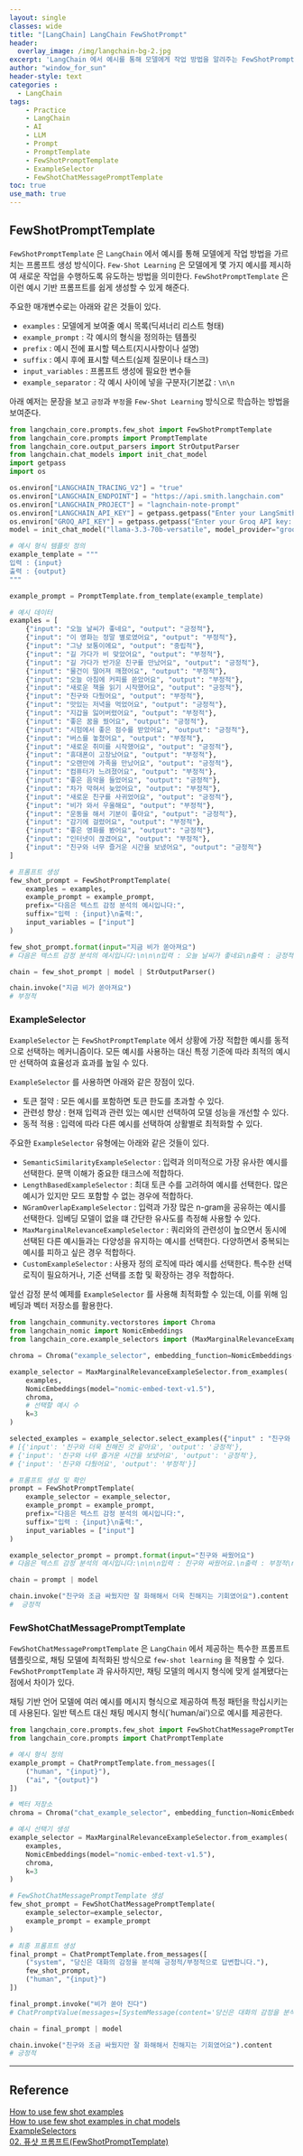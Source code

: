 ```yaml
--- 
layout: single
classes: wide
title: "[LangChain] LangChain FewShotPrompt"
header:
  overlay_image: /img/langchain-bg-2.jpg
excerpt: 'LangChain 에서 예시를 통해 모델에게 작업 방법을 알려주는 FewShotPrompt 에 대해 알아보자'
author: "window_for_sun"
header-style: text
categories :
  - LangChain
tags:
    - Practice
    - LangChain
    - AI
    - LLM
    - Prompt
    - PromptTemplate
    - FewShotPromptTemplate
    - ExampleSelector
    - FewShotChatMessagePromptTemplate
toc: true
use_math: true
---  
```


## FewShotPromptTemplate
`FewShotPromptTemplate` 은 `LangChain` 에서 예시를 통해 모델에게 작업 방법을 가르치는 프롬프트 생성 방식이다. 
`Few-Shot Learning` 은 모델에게 몇 가지 예시를 제시하여 새로운 작업을 수행하도록 유도하는 방법을 의미한다. 
`FewShotPromptTemplate` 은 이런 예시 기반 프롬프트를 쉽게 생성할 수 있게 해준다. 

주요한 매개변수로는 아래와 같은 것들이 있다. 

- `examples` : 모델에게 보여줄 예시 목록(딕셔너리 리스트 형태)
- `example_prompt` : 각 예시의 형식을 정의하는 템플릿
- `prefix` : 예시 전에 표시할 텍스트(지시사항이나 설명)
- `suffix` : 예시 후에 표시할 텍스트(실제 질문이나 태스크)
- `input_variables` : 프롬프트 생성에 필요한 변수들
- `example_separator` : 각 예시 사이에 넣을 구분자(기본값 : `\n\n`

아래 예저는 문장을 보고 `긍정`과 `부정`을 `Few-Shot Learning` 방식으로 학습하는 방법을 보여준다. 

```python
from langchain_core.prompts.few_shot import FewShotPromptTemplate
from langchain_core.prompts import PromptTemplate
from langchain_core.output_parsers import StrOutputParser
from langchain.chat_models import init_chat_model
import getpass
import os

os.environ["LANGCHAIN_TRACING_V2"] = "true"
os.environ["LANGCHAIN_ENDPOINT"] = "https://api.smith.langchain.com"
os.environ["LANGCHAIN_PROJECT"] = "lagnchain-note-prompt"
os.environ["LANGCHAIN_API_KEY"] = getpass.getpass("Enter your LangSmith API key: ")
os.environ["GROQ_API_KEY"] = getpass.getpass("Enter your Groq API key: ")
model = init_chat_model("llama-3.3-70b-versatile", model_provider="groq")

# 예시 형식 템플릿 정의
example_template = """
입력 : {input}
출력 : {output}
"""

example_prompt = PromptTemplate.from_template(example_template)

# 예시 데이터
examples = [
    {"input": "오늘 날씨가 좋네요", "output": "긍정적"},
    {"input": "이 영화는 정말 별로였어요", "output": "부정적"},
    {"input": "그냥 보통이에요", "output": "중립적"},
    {"input": "길 가다가 비 맞았어요", "output": "부정적"},
    {"input": "길 가다가 반가운 친구를 만났어요", "output": "긍정적"},
    {"input": "물건이 떨어져 깨졌어요", "output": "부정적"},
    {"input": "오늘 아침에 커피를 쏟았어요", "output": "부정적"},
    {"input": "새로운 책을 읽기 시작했어요", "output": "긍정적"},
    {"input": "친구와 다퉜어요", "output": "부정적"},
    {"input": "맛있는 저녁을 먹었어요", "output": "긍정적"},
    {"input": "지갑을 잃어버렸어요", "output": "부정적"},
    {"input": "좋은 꿈을 꿨어요", "output": "긍정적"},
    {"input": "시험에서 좋은 점수를 받았어요", "output": "긍정적"},
    {"input": "버스를 놓쳤어요", "output": "부정적"},
    {"input": "새로운 취미를 시작했어요", "output": "긍정적"},
    {"input": "휴대폰이 고장났어요", "output": "부정적"},
    {"input": "오랜만에 가족을 만났어요", "output": "긍정적"},
    {"input": "컴퓨터가 느려졌어요", "output": "부정적"},
    {"input": "좋은 음악을 들었어요", "output": "긍정적"},
    {"input": "차가 막혀서 늦었어요", "output": "부정적"},
    {"input": "새로운 친구를 사귀었어요", "output": "긍정적"},
    {"input": "비가 와서 우울해요", "output": "부정적"},
    {"input": "운동을 해서 기분이 좋아요", "output": "긍정적"},
    {"input": "감기에 걸렸어요", "output": "부정적"},
    {"input": "좋은 영화를 봤어요", "output": "긍정적"},
    {"input": "인터넷이 끊겼어요", "output": "부정적"},
    {"input": "친구와 너무 즐거운 시간을 보냈어요", "output": "긍정적"}
]

# 프롬프트 생성
few_shot_prompt = FewShotPromptTemplate(
    examples = examples,
    example_prompt = example_prompt,
    prefix="다음은 텍스트 감정 분석의 예시입니다:",
    suffix="입력 : {input}\n출력:",
    input_variables = ["input"]
)

few_shot_prompt.format(input="지금 비가 쏟아져요")
# 다음은 텍스트 감정 분석의 예시입니다:\n\n\n입력 : 오늘 날씨가 좋네요\n출력 : 긍정적\n\n\n\n입력 : 이 영화는 정말 별로였어요\n출력 : 부정적\n\n\n\n입력 : 그냥 보통이에요\n출력 : 중립적\n\n\n\n입력 : 길 가다가 비 맞았어요\n출력 : 부정적\n\n\n\n입력 : 길 가다가 반가운 친구를 만났어요\n출력 : 긍정적\n\n\n\n입력 : 물건이 떨어져 깨졌어요\n출력 : 부정적\n\n\n\n입력 : 오늘 아침에 커피를 쏟았어요\n출력 : 부정적\n\n\n\n입력 : 새로운 책을 읽기 시작했어요\n출력 : 긍정적\n\n\n\n입력 : 친구와 다퉜어요\n출력 : 부정적\n\n\n\n입력 : 맛있는 저녁을 먹었어요\n출력 : 긍정적\n\n\n\n입력 : 지갑을 잃어버렸어요\n출력 : 부정적\n\n\n\n입력 : 좋은 꿈을 꿨어요\n출력 : 긍정적\n\n\n\n입력 : 시험에서 좋은 점수를 받았어요\n출력 : 긍정적\n\n\n\n입력 : 버스를 놓쳤어요\n출력 : 부정적\n\n\n\n입력 : 새로운 취미를 시작했어요\n출력 : 긍정적\n\n\n\n입력 : 휴대폰이 고장났어요\n출력 : 부정적\n\n\n\n입력 : 오랜만에 가족을 만났어요\n출력 : 긍정적\n\n\n\n입력 : 컴퓨터가 느려졌어요\n출력 : 부정적\n\n\n\n입력 : 좋은 음악을 들었어요\n출력 : 긍정적\n\n\n\n입력 : 차가 막혀서 늦었어요\n출력 : 부정적\n\n\n\n입력 : 새로운 친구를 사귀었어요\n출력 : 긍정적\n\n\n\n입력 : 비가 와서 우울해요\n출력 : 부정적\n\n\n\n입력 : 운동을 해서 기분이 좋아요\n출력 : 긍정적\n\n\n\n입력 : 감기에 걸렸어요\n출력 : 부정적\n\n\n\n입력 : 좋은 영화를 봤어요\n출력 : 긍정적\n\n\n\n입력 : 인터넷이 끊겼어요\n출력 : 부정적\n\n\n\n입력 : 친구와 너무 즐거운 시간을 보냈어요\n출력 : 긍정적\n\n\n입력 : 지금 비가 쏟아져요\n출력:

chain = few_shot_prompt | model | StrOutputParser()

chain.invoke("지금 비가 쏟아져요")
# 부정적
```  

### ExampleSelector
`ExampleSelector` 는 `FewShotPromptTemplate` 에서 상황에 가장 적합한 예시를 동적으로 선택하는 메커니즘이다. 
모든 예시를 사용하는 대신 특정 기준에 따라 최적의 예시만 선택하여 효율성과 효과를 높일 수 있다. 

`ExampleSelector` 를 사용하면 아래와 같은 장점이 있다. 

- 토큰 절약 : 모든 예시를 포함하면 토큰 한도를 초과할 수 있다. 
- 관련성 향상 : 현재 입력과 관련 있는 예시만 선택하여 모델 성능을 개선할 수 있다. 
- 동적 적용 : 입력에 따라 다른 예시를 선택하여 상활별로 최적화할 수 있다. 

주요한 `ExampleSelector` 유형에는 아래와 같은 것들이 있다. 

- `SemanticSimilarityExampleSelector` : 입력과 의미적으로 가장 유사한 예시를 선택한다. 문맥 이해가 중요한 태크스에 적합하다. 
- `LengthBasedExampleSelector` : 최대 토큰 수를 고려하여 예시를 선택한다. 많은 예시가 있지만 모드 포함할 수 없는 경우에 적합하다. 
- `NGramOverlapExampleSelector` : 입력과 가장 많은 n-gram을 공유하는 예시를 선택한다. 임베딩 모델이 없을 떄 간단한 유사도를 측정해 사용할 수 있다. 
- `MaxMarginalRelevanceExampleSelector` : 쿼리와의 관련성이 높으면서 동시에 선택된 다른 예시들과는 다양성을 유지하는 예시를 선택한다. 다양하면서 중복되는 예시를 피하고 싶은 경우 적합하다. 
- `CustomExampleSelector` : 사용자 정의 로직에 따라 예시를 선택한다. 특수한 선택 로직이 필요하거나, 기준 선택를 조합 및 확장하는 경우 적합하다. 

앞선 감정 분석 예제를 `ExampleSelector` 를 사용해 최적화할 수 있는데, 
이를 위해 임베딩과 벡터 저장소를 활용한다. 


```python
from langchain_community.vectorstores import Chroma
from langchain_nomic import NomicEmbeddings
from langchain_core.example_selectors import (MaxMarginalRelevanceExampleSelector, SemanticSimilarityExampleSelector)

chroma = Chroma("example_selector", embedding_function=NomicEmbeddings(model="nomic-embed-text-v1.5"))

example_selector = MaxMarginalRelevanceExampleSelector.from_examples(
    examples,
    NomicEmbeddings(model="nomic-embed-text-v1.5"),
    chroma,
    # 선택할 예시 수
    k=3
)

selected_examples = example_selector.select_examples({"input" : "친구와 조금 싸웠지만 잘 화해해서 더욱 친해지는 기회였어요"})
# [{'input': '친구와 더욱 친해진 것 같아요', 'output': '긍정적'},
# {'input': '친구와 너무 즐거운 시간을 보냈어요', 'output': '긍정적'},
# {'input': '친구와 다퉜어요', 'output': '부정적'}]

# 프롬프트 생성 및 확인
prompt = FewShotPromptTemplate(
    example_selector = example_selector,
    example_prompt = example_prompt,
    prefix="다음은 텍스트 감정 분석의 예시입니다:",
    suffix="입력 : {input}\n출력:",
    input_variables = ["input"]
)

example_selector_prompt = prompt.format(input="친구와 싸웠어요")
# 다음은 텍스트 감정 분석의 예시입니다:\n\n\n입력 : 친구와 싸웠어요.\n출력 : 부정적\n\n\n\n입력 : 친구와 다퉜어요\n출력 : 부정적\n\n\n\n입력 : 친구와 너무 즐거운 시간을 보냈어요\n출력 : 긍정적\n\n\n입력 : 친구와 싸웠어요\n출력:

chain = prompt | model

chain.invoke("친구와 조금 싸웠지만 잘 화해해서 더욱 친해지는 기회였어요").content
#  긍정적
```

### FewShotChatMessagePromptTemplate
`FewShotChatMessagePromptTemplate` 은 `LangChain` 에서 제공하는 특수한 프롬프트 템플릿으로, 
채팅 모델에 최적화된 방식으로 `few-shot learning` 을 적용할 수 있다. 
`FewShotPromptTemplate` 과 유사하지만, 채팅 모델의 메시지 형식에 맞게 설계됐다는 점에서 차이가 있다. 

채팅 기반 언어 모델에 여러 예시를 메시지 형식으로 제공하여 특정 패턴을 학십시키는데 사용된다. 
일반 텍스트 대신 채팅 메시지 형식(`human/ai')으로 예시를 제공한다. 

```python
from langchain_core.prompts.few_shot import FewShotChatMessagePromptTemplate
from langchain_core.prompts import ChatPromptTemplate

# 예시 형식 정의
example_prompt = ChatPromptTemplate.from_messages([
    ("human", "{input}"),
    ("ai", "{output}")
])

# 벡터 저장소
chroma = Chroma("chat_example_selector", embedding_function=NomicEmbeddings(model="nomic-embed-text-v1.5"))

# 예시 선택기 생성
example_selector = MaxMarginalRelevanceExampleSelector.from_examples(
    examples,
    NomicEmbeddings(model="nomic-embed-text-v1.5"),
    chroma,
    k=3
)

# FewShotChatMessagePromptTemplate 생성
few_shot_prompt = FewShotChatMessagePromptTemplate(
    example_selector=example_selector,
    example_prompt = example_prompt
)

# 최종 프롬프트 생성
final_prompt = ChatPromptTemplate.from_messages([
    ("system", "당신은 대화의 감정을 분석해 긍정적/부정적으로 답변합니다."),
    few_shot_prompt,
    ("human", "{input}")
])

final_prompt.invoke("비가 쏟아 진다")
# ChatPromptValue(messages=[SystemMessage(content='당신은 대화의 감정을 분석해 긍정적/부정적으로 답변합니다.', additional_kwargs={}, response_metadata={}), HumanMessage(content='길 가다가 비 맞았어요', additional_kwargs={}, response_metadata={}), AIMessage(content='부정적', additional_kwargs={}, response_metadata={}), HumanMessage(content='길 가다가 비 맞았어요', additional_kwargs={}, response_metadata={}), AIMessage(content='부정적', additional_kwargs={}, response_metadata={}), HumanMessage(content='길 가다가 비 맞았어요', additional_kwargs={}, response_metadata={}), AIMessage(content='부정적', additional_kwargs={}, response_metadata={}), HumanMessage(content='비가 쏟아 진다', additional_kwargs={}, response_metadata={})])

chain = final_prompt | model

chain.invoke("친구와 조금 싸웠지만 잘 화해해서 친해지는 기회였어요").content
# 긍정적
```  




---  
## Reference
[How to use few shot examples](https://python.langchain.com/docs/how_to/few_shot_examples/)  
[How to use few shot examples in chat models](https://python.langchain.com/docs/how_to/few_shot_examples_chat/)  
[ExampleSelectors](https://python.langchain.com/docs/how_to/#example-selectors)  
[02. 퓨샷 프롬프트(FewShotPromptTemplate)](https://wikidocs.net/233348)  



